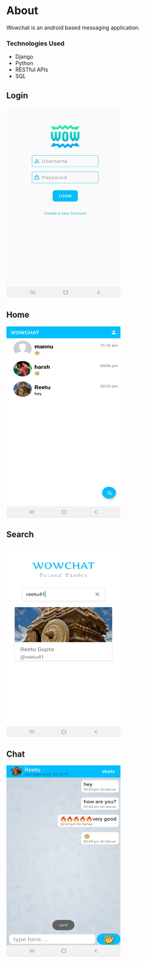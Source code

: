 # About

Wowchat is an android based messaging application.

### Technologies Used
- Django
- Python
- RESTful APIs
- SQL

## Login
<img src="app/src/main/res/drawable/ss.jpg" width="300" height="500"/>

## Home
<img src="app/src/main/res/drawable/ssb.jpg" width="300" height="500"/>

## Search
<img src="app/src/main/res/drawable/ssa.jpg" width="300" height="500"/>

## Chat
<img src="app/src/main/res/drawable/ssc.jpg" width="300" height="500"/>

